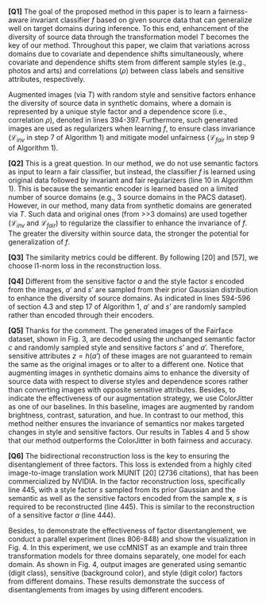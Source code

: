 **[Q1]** The goal of the proposed method in this paper is to learn a fairness-aware invariant classifier $f$ based on given source data that can generalize well on target domains during inference. To this end, enhancement of the diversity of source data through the transformation model $T$ becomes the key of our method. Throughout this paper, we claim that variations across domains due to covariate and dependence shifts simultaneously, where covariate and dependence shifts stem from different sample styles (e.g., photos and arts) and correlations ($\rho$) between class labels and sensitive attributes, respectively. 

Augmented images (via $T$) with random style and sensitive factors enhance the diversity of source data in synthetic domains, where a domain is represented by a unique style factor and a dependence score (i.e., correlation $\rho$), denoted in lines 394-397. Furthermore, such generated images are used as regularizers when learning $f$, to ensure class invariance ($\mathcal{L}_{inv}$ in step 7 of Algorithm 1) and mitigate model unfairness ($\mathcal{L}_{fair}$ in step 9 of Algorithm 1).

**[Q2]** This is a great question. In our method, we do not use semantic factors as input to learn a fair classifier, but instead, the classifier $f$ is learned using original data followed by invariant and fair regularizers (line 10 in Algorithm 1). This is because the semantic encoder is learned based on a limited number of source domains (e.g., 3 source domains in the PACS dataset). However, in our method, many data from synthetic domains are generated via $T$. Such data and original ones (from >>3 domains) are used together ($\mathcal{L}_{inv}$ and $\mathcal{L}_{fair}$) to regularize the classifier to enhance the invariance of $f$. The greater the diversity within source data, the stronger the potential for generalization of $f$.

**[Q3]** The similarity metrics could be different. By following [20] and [57], we choose l1-norm loss in the reconstruction loss.

**[Q4]** Different from the sensitive factor $a$ and the style factor $s$ encoded from the images, $a’$ and $s’$ are sampled from their prior Gaussian distribution to enhance the diversity of source domains. As indicated in lines 594-596 of section 4.3 and step 17 of Algorithm 1, $a’$ and $s’$ are randomly sampled rather than encoded through their encoders.

**[Q5]** Thanks for the comment. The generated images of the Fairface dataset, shown in Fig. 3, are decoded using the unchanged semantic factor $c$ and randomly sampled style and sensitive factors $s’$ and $a’$.  Therefore, sensitive attributes $z=h(a’)$ of these images are not guaranteed to remain the same as the original images or to alter to a different one. Notice that augmenting images in synthetic domains aims to enhance the diversity of source data with respect to diverse styles and dependence scores rather than converting images with opposite sensitive attributes. Besides, to indicate the effectiveness of our augmentation strategy, we use ColorJitter as one of our baselines. In this baseline, images are augmented by random brightness, contrast, saturation, and hue. In contrast to our method, this method neither ensures the invariance of semantics nor makes targeted changes in style and sensitive factors. Our results in Tables 4 and 5 show that our method outperforms the ColorJitter in both fairness and accuracy. 

**[Q6]** The bidirectional reconstruction loss is the key to ensuring the disentanglement of three factors. This loss is extended from a highly cited image-to-image translation work MUNIT [20] (2736 citations), that has been commercialized by NVIDIA. In the factor reconstruction loss, specifically line 445, with a style factor $s$ sampled from its prior Gaussian and the semantic as well as the sensitive factors encoded from the sample $\mathbf{x}$, $s$ is required to be reconstructed (line 445). This is similar to the reconstruction of a sensitive factor $a$ (line 444). 

Besides, to demonstrate the effectiveness of factor disentanglement, we conduct a parallel experiment (lines 806-848) and show the visualization in Fig. 4. In this experiment, we use ccMNIST as an example and train three transformation models for three domains separately, one model for each domain. As shown in Fig. 4, output images are generated using semantic (digit class), sensitive (background color), and style (digit color) factors from different domains. These results demonstrate the success of disentanglements from images by using different encoders.

